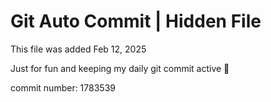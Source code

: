 # Git Auto Commit | Hidden File

This file was added Feb 12, 2025

Just for fun and keeping my daily git commit active 🤪

commit number: 1783539
